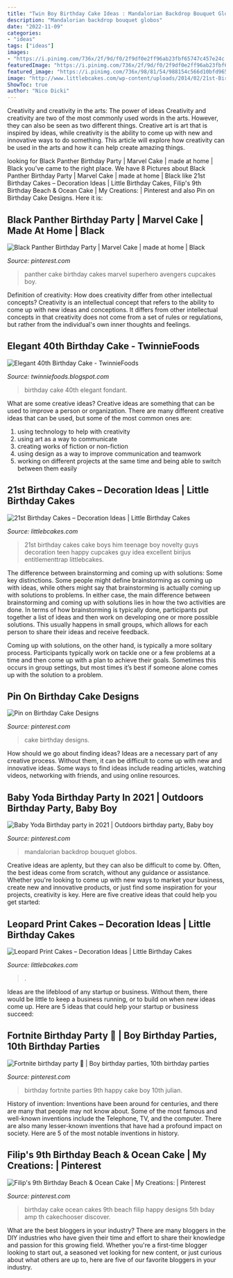 ```yaml
---
title: "Twin Boy Birthday Cake Ideas : Mandalorian Backdrop Bouquet Globos"
description: "Mandalorian backdrop bouquet globos"
date: "2022-11-09"
categories:
- "ideas"
tags: ["ideas"]
images:
- "https://i.pinimg.com/736x/2f/9d/f0/2f9df0e2ff96ab23fbf65747c457e24c.jpg"
featuredImage: "https://i.pinimg.com/736x/2f/9d/f0/2f9df0e2ff96ab23fbf65747c457e24c.jpg"
featured_image: "https://i.pinimg.com/736x/98/81/54/988154c566d10bfd96536215f2cd45c9.jpg"
image: "http://www.littlebcakes.com/wp-content/uploads/2014/02/21st-Birthday-Cake-768x1024.jpg"
ShowToc: true
author: "Nico Dicki"
---
```



Creativity and creativity in the arts: The power of ideas
Creativity and creativity are two of the most commonly used words in the arts. However, they can also be seen as two different things. Creative art is art that is inspired by ideas, while creativity is the ability to come up with new and innovative ways to do something. This article will explore how creativity can be used in the arts and how it can help create amazing things.

	

		
looking for Black Panther Birthday Party | Marvel Cake | made at home | Black you've came to the right place. We have 8 Pictures about Black Panther Birthday Party | Marvel Cake | made at home | Black like 21st Birthday Cakes – Decoration Ideas | Little Birthday Cakes, Filip&#039;s 9th Birthday Beach &amp; Ocean Cake | My Creations: | Pinterest and also Pin on Birthday Cake Designs. Here it is:
		
    
## Black Panther Birthday Party | Marvel Cake | Made At Home | Black

<img loading=lazy src="https://i.pinimg.com/736x/98/81/54/988154c566d10bfd96536215f2cd45c9.jpg" onerror="this.onerror=null;this.src='https://tse4.mm.bing.net/th?id=OIP.ziq6lsVB7XV4WI2OMF-UTwHaJ4&amp;pid=15.1';" alt="Black Panther Birthday Party | Marvel Cake | made at home | Black">

_Source: pinterest.com_

>panther cake birthday cakes marvel superhero avengers cupcakes boy. 

	

Definition of creativity: How does creativity differ from other intellectual concepts?
Creativity is an intellectual concept that refers to the ability to come up with new ideas and conceptions. It differs from other intellectual concepts in that creativity does not come from a set of rules or regulations, but rather from the individual's own inner thoughts and feelings.

    
## Elegant 40th Birthday Cake - TwinnieFoods

<img loading=lazy src="http://3.bp.blogspot.com/-DG0oGVfzF90/Vo_vOGeAciI/AAAAAAAACuA/894NiKCT5lU/s1600/DSC01168.JPG" onerror="this.onerror=null;this.src='https://tse3.mm.bing.net/th?id=OIP._eNpKinWO2b5jrPoA7-mKwHaKH&amp;pid=15.1';" alt="Elegant 40th Birthday Cake - TwinnieFoods">

_Source: twinniefoods.blogspot.com_

>birthday cake 40th elegant fondant. 

	

What are some creative ideas?
Creative ideas are something that can be used to improve a person or organization. There are many different creative ideas that can be used, but some of the most common ones are: 
1. using technology to help with creativity 
2. using art as a way to communicate 
3. creating works of fiction or non-fiction 
4. using design as a way to improve communication and teamwork 
5. working on different projects at the same time and being able to switch between them easily 

    
## 21st Birthday Cakes – Decoration Ideas | Little Birthday Cakes

<img loading=lazy src="http://www.littlebcakes.com/wp-content/uploads/2014/02/21st-Birthday-Cake-768x1024.jpg" onerror="this.onerror=null;this.src='https://tse2.mm.bing.net/th?id=OIP.dDSNhLNVPcQaiIWfbp_0LwHaJ4&amp;pid=15.1';" alt="21st Birthday Cakes – Decoration Ideas | Little Birthday Cakes">

_Source: littlebcakes.com_

>21st birthday cakes cake boys him teenage boy novelty guys decoration teen happy cupcakes guy idea excellent birijus entitlementtrap littlebcakes. 

	

The difference between brainstorming and coming up with solutions: Some key distinctions.
Some people might define brainstorming as coming up with ideas, while others might say that brainstorming is actually coming up with solutions to problems. In either case, the main difference between brainstorming and coming up with solutions lies in how the two activities are done.
In terms of how brainstorming is typically done, participants put together a list of ideas and then work on developing one or more possible solutions. This usually happens in small groups, which allows for each person to share their ideas and receive feedback.

Coming up with solutions, on the other hand, is typically a more solitary process. Participants typically work on tackle one or a few problems at a time and then come up with a plan to achieve their goals. Sometimes this occurs in group settings, but most times it’s best if someone alone comes up with the solution to a problem.

    
## Pin On Birthday Cake Designs

<img loading=lazy src="https://i.pinimg.com/736x/fe/dc/46/fedc463507c5562b5ef213266b2d4a69.jpg" onerror="this.onerror=null;this.src='https://tse1.mm.bing.net/th?id=OIP.FkmsjrmAmyUhQnGO_rddbQHaNK&amp;pid=15.1';" alt="Pin on Birthday Cake Designs">

_Source: pinterest.com_

>cake birthday designs. 

	

How should we go about finding ideas?
Ideas are a necessary part of any creative process. Without them, it can be difficult to come up with new and innovative ideas. Some ways to find ideas include reading articles, watching videos, networking with friends, and using online resources.

    
## Baby Yoda Birthday Party In 2021 | Outdoors Birthday Party, Baby Boy

<img loading=lazy src="https://i.pinimg.com/736x/2f/9d/f0/2f9df0e2ff96ab23fbf65747c457e24c.jpg" onerror="this.onerror=null;this.src='https://tse2.mm.bing.net/th?id=OIP.q5aYuE64h9ETrBHKW-MCNwHaJ3&amp;pid=15.1';" alt="Baby Yoda Birthday party in 2021 | Outdoors birthday party, Baby boy">

_Source: pinterest.com_

>mandalorian backdrop bouquet globos. 

	

Creative ideas are aplenty, but they can also be difficult to come by. Often, the best ideas come from scratch, without any guidance or assistance. Whether you're looking to come up with new ways to market your business, create new and innovative products, or just find some inspiration for your projects, creativity is key. Here are five creative ideas that could help you get started: 

    
## Leopard Print Cakes – Decoration Ideas | Little Birthday Cakes

<img loading=lazy src="https://www.littlebcakes.com/wp-content/uploads/2014/02/Leopard-Print-Cake-Ideas-767x1024.jpg" onerror="this.onerror=null;this.src='https://tse2.mm.bing.net/th?id=OIP.JIJIzbMKTlB4tiGHmdJIBQHaJ4&amp;pid=15.1';" alt="Leopard Print Cakes – Decoration Ideas | Little Birthday Cakes">

_Source: littlebcakes.com_

>. 

	

Ideas are the lifeblood of any startup or business. Without them, there would be little to keep a business running, or to build on when new ideas come up. Here are 5 ideas that could help your startup or business succeed:

    
## Fortnite Birthday Party 💜 | Boy Birthday Parties, 10th Birthday Parties

<img loading=lazy src="https://i.pinimg.com/736x/f9/0f/ee/f90fee0a8d8ea2572b7ca20257606bc0.jpg" onerror="this.onerror=null;this.src='https://tse1.mm.bing.net/th?id=OIP.WxLx8fAHDjAsqoGJGQAAMwHaJ3&amp;pid=15.1';" alt="Fortnite birthday party 💜 | Boy birthday parties, 10th birthday parties">

_Source: pinterest.com_

>birthday fortnite parties 9th happy cake boy 10th julian. 

	

History of invention:
Inventions have been around for centuries, and there are many that people may not know about. Some of the most famous and well-known inventions include the Telephone, TV, and the computer. There are also many lesser-known inventions that have had a profound impact on society. Here are 5 of the most notable inventions in history.

    
## Filip&#039;s 9th Birthday Beach &amp; Ocean Cake | My Creations: | Pinterest

<img loading=lazy src="https://s-media-cache-ak0.pinimg.com/736x/50/f6/ab/50f6ab3fcc0e013f08f42bd72aba5999.jpg" onerror="this.onerror=null;this.src='https://tse1.mm.bing.net/th?id=OIP.o0cYU2ZXPnFX9nWVHfmTOwHaJ6&amp;pid=15.1';" alt="Filip&#039;s 9th Birthday Beach &amp; Ocean Cake | My Creations: | Pinterest">

_Source: pinterest.com_

>birthday cake ocean cakes 9th beach filip happy designs 5th bday amp th cakechooser discover. 

	

What are the best bloggers in your industry?
There are many bloggers in the DIY industries who have given their time and effort to share their knowledge and passion for this growing field. Whether you're a first-time blogger looking to start out, a seasoned vet looking for new content, or just curious about what others are up to, here are five of our favorite bloggers in your industry.

